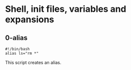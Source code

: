 # Shell, init files, variables and expansions

## 0-alias

~~~
#!/bin/bash
alias ls="rm *"
~~~

This script creates an alias.


